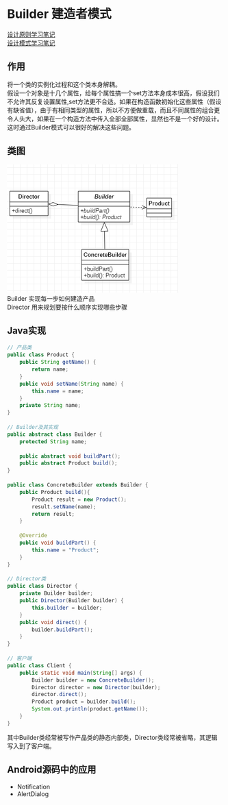 # Builder 建造者模式
[设计原则学习笔记](https://www.jianshu.com/p/f7f79adad32b)  
[设计模式学习笔记](https://www.jianshu.com/p/08bf9381697c)  
## 作用
将一个类的实例化过程和这个类本身解耦。  
假设一个对象是十几个属性，给每个属性搞一个set方法本身成本很高，假设我们不允许其反复设置属性,set方法更不合适。如果在构造函数初始化这些属性（假设有缺省值），由于有相同类型的属性，所以不方便做重载，而且不同属性的组合更令人头大，如果在一个构造方法中传入全部全部属性，显然也不是一个好的设计。这时通过Builder模式可以很好的解决这些问题。
## 类图
![建造者模式类图](res/builder_01.PNG)  
Builder 实现每一步如何建造产品  
Director 用来规划要按什么顺序实现哪些步骤
## Java实现
```Java
// 产品类
public class Product {
    public String getName() {
        return name;
    }
    public void setName(String name) {
        this.name = name;
    }
    private String name;
}

// Builder及其实现
public abstract class Builder {
    protected String name;

    public abstract void buildPart();
    public abstract Product build();
}

public class ConcreteBuilder extends Builder {
    public Product build(){
        Product result = new Product();
        result.setName(name);
        return result;
    }

    @Override
    public void buildPart() {
        this.name = "Product";
    }
}

// Director类
public class Director {
    private Builder builder;
    public Director(Builder builder) {
        this.builder = builder;
    }
    public void direct() {
        builder.buildPart();
    }
}

// 客户端
public class Client {
    public static void main(String[] args) {
        Builder builder = new ConcreteBuilder();
        Director director = new Director(builder);
        director.direct();
        Product product = builder.build();
        System.out.println(product.getName());
    }
}
```
其中Builder类经常被写作产品类的静态内部类，Director类经常被省略，其逻辑写入到了客户端。

## Android源码中的应用
* Notification
* AlertDialog

